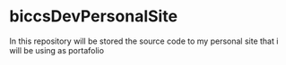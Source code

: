 # biccsDevPersonalSite
In this repository will be stored the source code to my personal site that i will be using as portafolio
